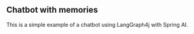 
## Chatbot with memories

This is a simple example of a chatbot using LangGraph4j with Spring AI.


